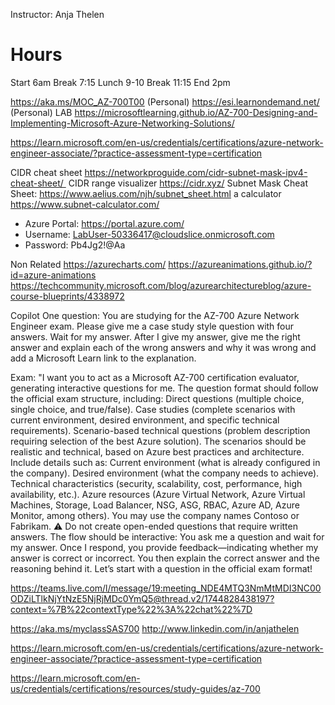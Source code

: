 Instructor: Anja Thelen

# Hours
Start 6am
Break 7:15
Lunch 9-10
Break 11:15
End 2pm


https://aka.ms/MOC_AZ-700T00 (Personal)
https://esi.learnondemand.net/ (Personal) LAB
https://microsoftlearning.github.io/AZ-700-Designing-and-Implementing-Microsoft-Azure-Networking-Solutions/

https://learn.microsoft.com/en-us/credentials/certifications/azure-network-engineer-associate/?practice-assessment-type=certification



CIDR cheat sheet https://networkproguide.com/cidr-subnet-mask-ipv4-cheat-sheet/ 
CIDR range visualizer https://cidr.xyz/ 
Subnet Mask Cheat Sheet: https://www.aelius.com/njh/subnet_sheet.html 
a calculator https://www.subnet-calculator.com/

* Azure Portal: https://portal.azure.com/
* Username: LabUser-50336417@cloudslice.onmicrosoft.com
* Password: Pb4Jg2!@Aa


Non Related
https://azurecharts.com/
https://azureanimations.github.io/?id=azure-animations
https://techcommunity.microsoft.com/blog/azurearchitectureblog/azure-course-blueprints/4338972

Copilot
One question:
You are studying for the AZ-700 Azure Network Engineer exam. Please give me a case study style question with four answers. Wait for my answer. After I give my answer, give me the right answer and explain each of the wrong answers and why it was wrong and add a Microsoft Learn link to the explanation.

Exam:
"I want you to act as a Microsoft AZ-700 certification evaluator, generating interactive questions for me. The question format should follow the official exam structure, including:
Direct questions (multiple choice, single choice, and true/false).
Case studies (complete scenarios with current environment, desired environment, and specific technical requirements).
Scenario-based technical questions (problem description requiring selection of the best Azure solution).
The scenarios should be realistic and technical, based on Azure best practices and architecture. Include details such as:
Current environment (what is already configured in the company).
Desired environment (what the company needs to achieve).
Technical characteristics (security, scalability, cost, performance, high availability, etc.).
Azure resources (Azure Virtual Network, Azure Virtual Machines, Storage, Load Balancer, NSG, ASG, RBAC, Azure AD, Azure Monitor, among others).
You may use the company names Contoso or Fabrikam.
⚠ Do not create open-ended questions that require written answers.
The flow should be interactive:
You ask me a question and wait for my answer.
Once I respond, you provide feedback—indicating whether my answer is correct or incorrect.
You then explain the correct answer and the reasoning behind it.
Let’s start with a question in the official exam format!

https://teams.live.com/l/message/19:meeting_NDE4MTQ3NmMtMDI3NC00ODZiLTlkNjYtNzE5NjRjMDc0YmQ5@thread.v2/1744828438197?context=%7B%22contextType%22%3A%22chat%22%7D

https://aka.ms/myclassSAS700
http://www.linkedin.com/in/anjathelen

https://learn.microsoft.com/en-us/credentials/certifications/azure-network-engineer-associate/?practice-assessment-type=certification

https://learn.microsoft.com/en-us/credentials/certifications/resources/study-guides/az-700